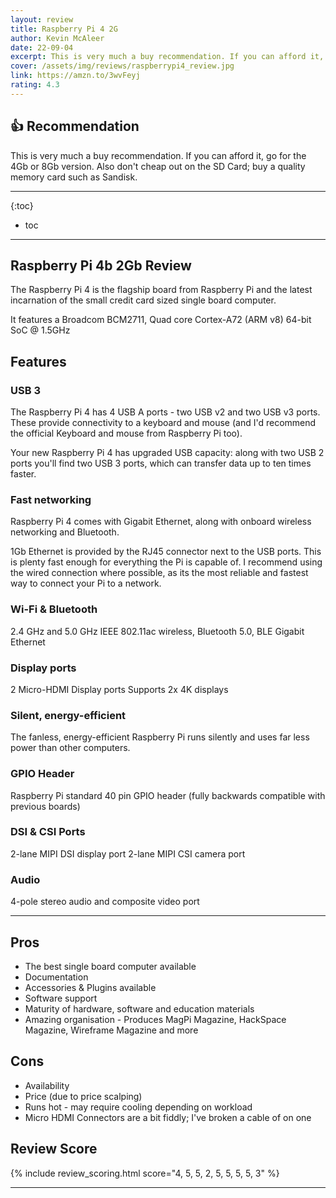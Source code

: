 ```yaml
---
layout: review
title: Raspberry Pi 4 2G
author: Kevin McAleer
date: 22-09-04
excerpt: This is very much a buy recommendation. If you can afford it, go for the 4Gb or 8Gb version. Also don't cheap out on the SD Card; buy a quality memory card such as Sandisk.
cover: /assets/img/reviews/raspberrypi4_review.jpg
link: https://amzn.to/3wvFeyj
rating: 4.3
---
```


## 👍 Recommendation

This is very much a buy recommendation. If you can afford it, go for the 4Gb or 8Gb version. Also don't cheap out on the SD Card; buy a quality memory card such as Sandisk.

---

{:toc}
* toc

---

## Raspberry Pi 4b 2Gb Review

The Raspberry Pi 4 is the flagship board from Raspberry Pi and the latest incarnation of the small credit card sized single board computer.

It features a Broadcom BCM2711, Quad core Cortex-A72 (ARM v8) 64-bit SoC @ 1.5GHz

## Features

### USB 3
The Raspberry Pi 4 has 4 USB A ports - two USB v2 and two USB v3 ports. These provide connectivity to a keyboard and mouse (and I'd recommend the official Keyboard and mouse from Raspberry Pi too).

Your new Raspberry Pi 4 has upgraded USB capacity: along with two USB 2 ports you'll find two USB 3 ports, which can transfer data up to ten times faster.


### Fast networking

Raspberry Pi 4 comes with Gigabit Ethernet, along with onboard wireless networking and Bluetooth.

1Gb Ethernet is provided by the RJ45 connector next to the USB ports. This is plenty fast enough for everything the Pi is capable of. I recommend using the wired connection where possible, as its the most reliable and fastest way to connect your Pi to a network.

### Wi-Fi & Bluetooth

2.4 GHz and 5.0 GHz IEEE 802.11ac wireless, Bluetooth 5.0, BLE
Gigabit Ethernet

### Display ports

2 Micro-HDMI Display ports
Supports 2x 4K displays

### Silent, energy-efficient

The fanless, energy-efficient Raspberry Pi runs silently and uses far less power than other computers.

### GPIO Header

Raspberry Pi standard 40 pin GPIO header (fully backwards compatible with previous boards)

### DSI & CSI Ports

2-lane MIPI DSI display port
2-lane MIPI CSI camera port

### Audio

4-pole stereo audio and composite video port

---

## Pros 

* The best single board computer available
* Documentation
* Accessories & Plugins available
* Software support
* Maturity of hardware, software and education materials
* Amazing organisation - Produces MagPi Magazine, HackSpace Magazine, Wireframe Magazine and more

## Cons

* Availability
* Price (due to price scalping)
* Runs hot - may require cooling depending on workload
* Micro HDMI Connectors are a bit fiddly; I've broken a cable of on one

## Review Score

{% include review_scoring.html score="4, 5, 5, 2, 5, 5, 5, 5, 3" %}

---
